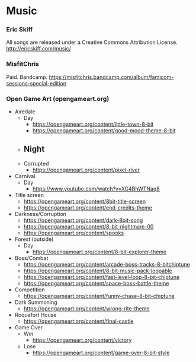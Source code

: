 # Music

### Eric Skiff
All songs are released under a Creative Commons Attribution License.
http://ericskiff.com/music/

### MisfitChris
Paid. Bandcamp.
https://misfitchris.bandcamp.com/album/famicom-sessions-special-edition

### Open Game Art (opengameart.org)

- Airedale
    - Day
        - https://opengameart.org/content/little-town-8-bit
        - https://opengameart.org/content/good-mood-theme-8-bit
    - Night
        - 
    - Corrupted
        - https://opengameart.org/content/pixel-river
- Carnival
    - Day
        - https://www.youtube.com/watch?v=XG4BhWTNaq8
- Title screen
    - https://opengameart.org/content/8bit-title-screen
    - https://opengameart.org/content/end-credits-theme
- Darkness/Corruption
    - https://opengameart.org/content/dark-8bit-song
    - https://opengameart.org/content/8-bit-nightmare-00
    - https://opengameart.org/content/spooks
- Forest (outside)
    - Day
        - https://opengameart.org/content/8-bit-explorer-theme
- Boss/Combat
    - https://opengameart.org/content/arcade-boss-tracks-8-bitchiptune
    - https://opengameart.org/content/8-bit-music-pack-loopable
    - https://opengameart.org/content/fast-level-loop-8-bit-chiptune
    - https://opengameart.org/content/space-boss-battle-theme
- Competition
    - https://opengameart.org/content/funny-chase-8-bit-chiptune
- Dark Summoning
    - https://opengameart.org/content/wrong-rite-theme
- Roquefort House
    - https://opengameart.org/content/final-castle
- Game Over
    - Win
        - https://opengameart.org/content/victory
    - Lose
        - https://opengameart.org/content/game-over-8-bit-style
